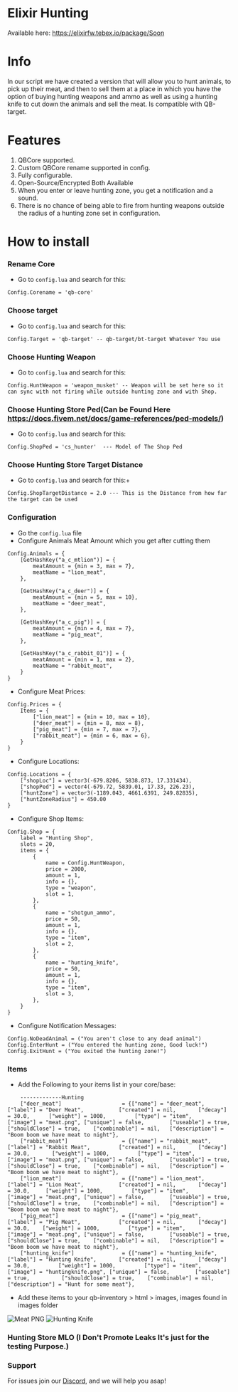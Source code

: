 # Elixir Hunting
Available here: https://elixirfw.tebex.io/package/Soon

# Info
In our script we have created a version that will allow you to hunt animals, to pick up their meat, and then to sell them at a place in which you have the option of buying hunting weapons and ammo as well as using a hunting knife to cut down the animals and sell the meat. Is compatible with QB-target.

# Features
1. QBCore supported.
2. Custom QBCore rename supported in config.
3. Fully configurable.
4. Open-Source/Encrypted Both Available
5. When you enter or leave hunting zone, you get a notification and a sound.
6. There is no chance of being able to fire from hunting weapons outside the radius of a hunting zone set in configuration.

# How to install
### Rename Core
* Go to ``config.lua`` and search for this:
```
Config.Corename = 'qb-core'
```

### Choose target
* Go to ``config.lua`` and search for this:
```
Config.Target = 'qb-target' -- qb-target/bt-target Whatever You use
```

### Choose Hunting Weapon
* Go to ``config.lua`` and search for this:
```
Config.HuntWeapon = 'weapon_musket' -- Weapon will be set here so it can sync with not firing while outside hunting zone and with Shop.
```

### Choose Hunting Store Ped(Can be Found Here https://docs.fivem.net/docs/game-references/ped-models/)
* Go to ``config.lua`` and search for this:
```
Config.ShopPed = 'cs_hunter'  --- Model of The Shop Ped
```

### Choose Hunting Store Target Distance
* Go to ``config.lua`` and search for this:+
```
Config.ShopTargetDistance = 2.0 --- This is the Distance from how far the target can be used
```

### Configuration
* Go the ``config.lua`` file
* Configure Animals Meat Amount which you get after cutting them
```
Config.Animals = {
    [GetHashKey("a_c_mtlion")] = {
        meatAmount = {min = 3, max = 7},
        meatName = "lion_meat",
    },

    [GetHashKey("a_c_deer")] = {
        meatAmount = {min = 5, max = 10},
        meatName = "deer_meat",
    },

    [GetHashKey("a_c_pig")] = {
        meatAmount = {min = 4, max = 7},
        meatName = "pig_meat",
    },

    [GetHashKey("a_c_rabbit_01")] = {
        meatAmount = {min = 1, max = 2},
        meatName = "rabbit_meat",
    }
}
```

* Configure Meat Prices:
```
Config.Prices = {
    Items = {
        ["lion_meat"] = {min = 10, max = 10},
        ["deer_meat"] = {min = 8, max = 8},
        ["pig_meat"] = {min = 7, max = 7},
        ["rabbit_meat"] = {min = 6, max = 6},
    }
}
```

* Configure Locations:
```
Config.Locations = {
    ["shopLoc"] = vector3(-679.8206, 5838.873, 17.331434),
    ["shopPed"] = vector4(-679.72, 5839.01, 17.33, 226.23),
    ["huntZone"] = vector3(-1189.043, 4661.6391, 249.82835),
    ["huntZoneRadius"] = 450.00
}
```

* Configure Shop Items:
```
Config.Shop = {
    label = "Hunting Shop",
    slots = 20,
    items = {
        {
            name = Config.HuntWeapon,
            price = 2000,
            amount = 1,
            info = {},
            type = "weapon",
            slot = 1,
        },
        {
            name = "shotgun_ammo",
            price = 50,
            amount = 1,
            info = {},
            type = "item",
            slot = 2,
        },
        {
            name = "hunting_knife",
            price = 50,
            amount = 1,
            info = {},
            type = "item",
            slot = 3,
        },
    }
}
```

* Configure Notification Messages:
```
Config.NoDeadAnimal = ("You aren't close to any dead animal")
Config.EnterHunt = ("You entered the hunting zone, Good luck!")
Config.ExitHunt = ("You exited the hunting zone!")
```

### Items
* Add the Following to your items list in your core/base:
```
	-------------Hunting
	["deer_meat"]                   = {["name"] = "deer_meat",              ["label"] = "Deer Meat",           ["created"] = nil, 		["decay"] = 30.0,      ["weight"] = 1000,         ["type"] = "item",         ["image"] = "meat.png", ["unique"] = false,        ["useable"] = true,          ["shouldClose"] = true,    ["combinable"] = nil,   ["description"] = "Boom boom we have meat to night"},
	["rabbit_meat"]                 = {["name"] = "rabbit_meat",          	["label"] = "Rabbit Meat",         ["created"] = nil, 		["decay"] = 30.0,       ["weight"] = 1000,         ["type"] = "item",         ["image"] = "meat.png", ["unique"] = false,        ["useable"] = true,          ["shouldClose"] = true,    ["combinable"] = nil,   ["description"] = "Boom boom we have meat to night"},
	["lion_meat"]                   = {["name"] = "lion_meat",              ["label"] = "Lion Meat",           ["created"] = nil, 		["decay"] = 30.0,     ["weight"] = 1000,         ["type"] = "item",         ["image"] = "meat.png", ["unique"] = false,        ["useable"] = true,          ["shouldClose"] = true,    ["combinable"] = nil,   ["description"] = "Boom boom we have meat to night"},
	["pig_meat"]                    = {["name"] = "pig_meat",               ["label"] = "Pig Meat",            ["created"] = nil, 		["decay"] = 30.0,    ["weight"] = 1000,         ["type"] = "item",         ["image"] = "meat.png", ["unique"] = false,        ["useable"] = true,          ["shouldClose"] = true,    ["combinable"] = nil,   ["description"] = "Boom boom we have meat to night"},
	["hunting_knife"]               = {["name"] = "hunting_knife",          ["label"] = "Hunting Knife",       ["created"] = nil, 		["decay"] = 30.0,         ["weight"] = 1000,         ["type"] = "item",         ["image"] = "huntingknife.png", ["unique"] = false,        ["useable"] = true,          ["shouldClose"] = true,    ["combinable"] = nil,   ["description"] = "Hunt for some meat"},
```
* Add these items to your qb-inventory > html > images, images found in images folder

![Meat PNG](https://media.discordapp.net/attachments/627417439566561290/1072591534823833620/meat.png) 
![Hunting Knife](https://media.discordapp.net/attachments/627417439566561290/1072592797443563550/huntingknife.png) 

### Hunting Store MLO (I Don't Promote Leaks It's just for the testing Purpose.)

### Support
For issues join our [Discord](https://discord.gg/JMTPdBV), and we will help you asap!
